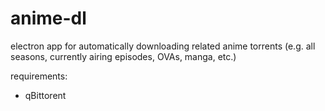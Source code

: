 # anime-dl  

electron app for automatically downloading related anime torrents (e.g. all seasons, currently airing episodes, OVAs, manga, etc.)  

requirements:
- qBittorent  